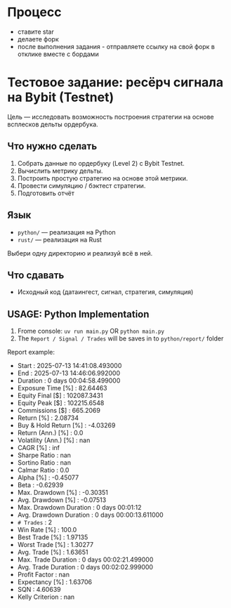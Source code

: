 # Процесс

- ставите star
- делаете форк
- после выполнения задания - отправляете ссылку на свой форк в отклике вместе с бордами

# Тестовое задание: ресёрч сигнала на Bybit (Testnet)

Цель — исследовать возможность построения стратегии на основе всплесков дельты ордербука.

## Что нужно сделать

1. Собрать данные по ордербуку (Level 2) с Bybit Testnet.
2. Вычислить метрику дельты.
3. Построить простую стратегию на основе этой метрики.
4. Провести симуляцию / бэктест стратегии.
5. Подготовить отчёт

## Язык

- `python/` — реализация на Python
- `rust/` — реализация на Rust

Выбери одну директорию и реализуй всё в ней.

## Что сдавать

- Исходный код (датаингест, сигнал, стратегия, симуляция)

## USAGE: Python Implementation
1. Frome console: `uv run main.py` OR `python main.py`
2. The `Report / Signal / Trades` will be saves in to `python/report/` folder

Report example:

- Start                    : 2025-07-13 14:41:08.493000
- End                      : 2025-07-13 14:46:06.992000
- Duration                 : 0 days 00:04:58.499000
- Exposure Time [%]        : 82.64463
- Equity Final [$]         : 102087.3431
- Equity Peak [$]          : 102215.6548
- Commissions [$]          : 665.2069
- Return [%]               : 2.08734
- Buy & Hold Return [%]    : -4.03269
- Return (Ann.) [%]        : 0.0
- Volatility (Ann.) [%]    : nan
- CAGR [%]                 : inf
- Sharpe Ratio             : nan
- Sortino Ratio            : nan
- Calmar Ratio             : 0.0
- Alpha [%]                : -0.45077
- Beta                     : -0.62939
- Max. Drawdown [%]        : -0.30351
- Avg. Drawdown [%]        : -0.07513
- Max. Drawdown Duration   : 0 days 00:01:12
- Avg. Drawdown Duration   : 0 days 00:00:13.611000
- `# Trades`                 : 2
- Win Rate [%]             : 100.0
- Best Trade [%]           : 1.97135
- Worst Trade [%]          : 1.30277
- Avg. Trade [%]           : 1.63651
- Max. Trade Duration      : 0 days 00:02:21.499000
- Avg. Trade Duration      : 0 days 00:02:02.999000
- Profit Factor            : nan
- Expectancy [%]           : 1.63706
- SQN                      : 4.60639
- Kelly Criterion          : nan
 